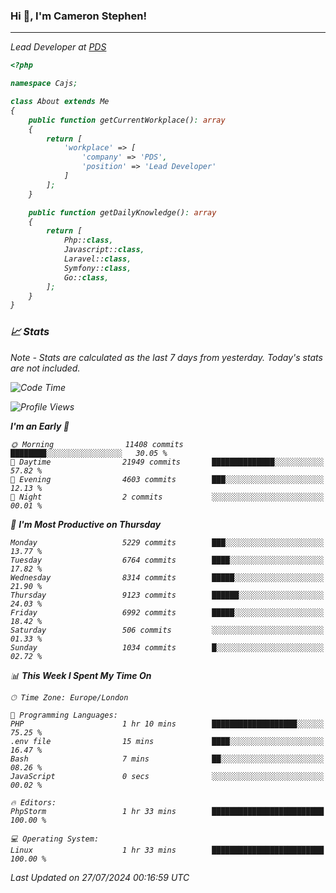 ### Hi 👋, I'm Cameron Stephen!
<hr>
<p><em>Lead Developer at <a href="https://prindatasolutions.co.uk">PDS</a></p>


```php
<?php

namespace Cajs;

class About extends Me
{
    public function getCurrentWorkplace(): array
    {
        return [
            'workplace' => [
                'company' => 'PDS',
                'position' => 'Lead Developer'
            ]
        ];
    }

    public function getDailyKnowledge(): array
    {
        return [
            Php::class,
            Javascript::class,
            Laravel::class,
            Symfony::class,
            Go::class,
        ];
    }
}
```

### 📈 Stats
<p><em>Note - Stats are calculated as the last 7 days from yesterday. Today's stats are not included.</em></p>


<!--START_SECTION:waka-->
![Code Time](http://img.shields.io/badge/Code%20Time-3%2C885%20hrs%2034%20mins-blue)

![Profile Views](http://img.shields.io/badge/Profile%20Views-0-blue)

**I'm an Early 🐤** 

```text
🌞 Morning                11408 commits       ████████░░░░░░░░░░░░░░░░░   30.05 % 
🌆 Daytime                21949 commits       ██████████████░░░░░░░░░░░   57.82 % 
🌃 Evening                4603 commits        ███░░░░░░░░░░░░░░░░░░░░░░   12.13 % 
🌙 Night                  2 commits           ░░░░░░░░░░░░░░░░░░░░░░░░░   00.01 % 
```
📅 **I'm Most Productive on Thursday** 

```text
Monday                   5229 commits        ███░░░░░░░░░░░░░░░░░░░░░░   13.77 % 
Tuesday                  6764 commits        ████░░░░░░░░░░░░░░░░░░░░░   17.82 % 
Wednesday                8314 commits        █████░░░░░░░░░░░░░░░░░░░░   21.90 % 
Thursday                 9123 commits        ██████░░░░░░░░░░░░░░░░░░░   24.03 % 
Friday                   6992 commits        █████░░░░░░░░░░░░░░░░░░░░   18.42 % 
Saturday                 506 commits         ░░░░░░░░░░░░░░░░░░░░░░░░░   01.33 % 
Sunday                   1034 commits        █░░░░░░░░░░░░░░░░░░░░░░░░   02.72 % 
```


📊 **This Week I Spent My Time On** 

```text
🕑︎ Time Zone: Europe/London

💬 Programming Languages: 
PHP                      1 hr 10 mins        ███████████████████░░░░░░   75.25 % 
.env file                15 mins             ████░░░░░░░░░░░░░░░░░░░░░   16.47 % 
Bash                     7 mins              ██░░░░░░░░░░░░░░░░░░░░░░░   08.26 % 
JavaScript               0 secs              ░░░░░░░░░░░░░░░░░░░░░░░░░   00.02 % 

🔥 Editors: 
PhpStorm                 1 hr 33 mins        █████████████████████████   100.00 % 

💻 Operating System: 
Linux                    1 hr 33 mins        █████████████████████████   100.00 % 
```


 Last Updated on 27/07/2024 00:16:59 UTC
<!--END_SECTION:waka-->
